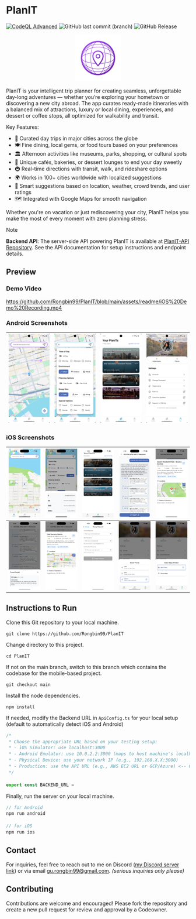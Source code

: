 # PlanIT

[![CodeQL Advanced](https://github.com/Rongbin99/PlanIT/actions/workflows/codeql.yml/badge.svg?branch=main)](https://github.com/Rongbin99/PlanIT/actions/workflows/codeql.yml)
![GitHub last commit (branch)](https://img.shields.io/github/last-commit/Rongbin99/PlanIT/main)
![GitHub Release](https://img.shields.io/github/v/release/Rongbin99/PlanIT?style=flat)

<div align="center">
    <img src="https://github.com/Rongbin99/PlanIT/blob/main/assets/images/planit_logo.png" alt="PlanIT Logo" width="128" height="128"/>
</div>

PlanIT is your intelligent trip planner for creating seamless, unforgettable day-long adventures — whether you’re exploring your hometown or discovering a new city abroad. The app curates ready-made itineraries with a balanced mix of attractions, luxury or local dining, experiences, and dessert or coffee stops, all optimized for walkability and transit.

Key Features:

- 🎯 Curated day trips in major cities across the globe
- 🍽️ Fine dining, local gems, or food tours based on your preferences
- 🏛️ Afternoon activities like museums, parks, shopping, or cultural spots
- 🍰 Unique cafés, bakeries, or dessert lounges to end your day sweetly
- 🚇 Real-time directions with transit, walk, and rideshare options
- 🌍 Works in 100+ cities worldwide with localized suggestions
- 🤖 Smart suggestions based on location, weather, crowd trends, and user ratings
- 🗺️ Integrated with Google Maps for smooth navigation

Whether you're on vacation or just rediscovering your city, PlanIT helps you make the most of every moment with zero planning stress.

> [!NOTE]
> **Backend API**: The server-side API powering PlanIT is available at [PlanIT-API Repository](https://github.com/Rongbin99/PlanIT-API). See the API documentation for setup instructions and endpoint details.

## Preview

### Demo Video

https://github.com/Rongbin99/PlanIT/blob/main/assets/readme/iOS%20Demo%20Recording.mp4

### Android Screenshots

| ![Home Screenshot Android](https://github.com/Rongbin99/PlanIT/blob/main/assets/readme/Screenshot_1754568740.png) | ![Options Dropdown Screenshot Android](https://github.com/Rongbin99/PlanIT/blob/main/assets/readme/Screenshot_1754568745.png) | ![History Screenshot Android](https://github.com/Rongbin99/PlanIT/blob/main/assets/readme/Screenshot_1754568751.png) | ![Profile Screenshot Android](https://github.com/Rongbin99/PlanIT/blob/main/assets/readme/Screenshot_1756535786.png) |
| ---- | ---- | ---- | ---- |

### iOS Screenshots

| ![Home Screenshot iOS](https://github.com/Rongbin99/PlanIT/blob/main/assets/readme/Simulator%20Screenshot%20-%20iPhone%2016%20Pro%20Max%20-%202025-08-30%20at%2004.28.55.png) | ![Options Dropdown Price Selection Screenshot iOS](https://github.com/Rongbin99/PlanIT/blob/main/assets/readme/Simulator%20Screenshot%20-%20iPhone%2016%20Pro%20Max%20-%202025-08-30%20at%2004.29.10.png) | ![History Screenshot iOS](https://github.com/Rongbin99/PlanIT/blob/main/assets/readme/Simulator%20Screenshot%20-%20iPhone%2016%20Pro%20Max%20-%202025-08-30%20at%2004.29.18.png) | ![Trip Plan Screenshot iOS](https://github.com/Rongbin99/PlanIT/blob/main/assets/readme/Simulator%20Screenshot%20-%20iPhone%2016%20Pro%20Max%20-%202025-08-30%20at%2004.29.24.png) | ![Location Details Screenshot iOS](https://github.com/Rongbin99/PlanIT/blob/main/assets/readme/Simulator%20Screenshot%20-%20iPhone%2016%20Pro%20Max%20-%202025-08-30%20at%2004.29.36.png) | 
| ---- | ---- | ---- | ---- | ---- |
| ![Transit Details Screenshot iOS](https://github.com/Rongbin99/PlanIT/blob/main/assets/readme/Simulator%20Screenshot%20-%20iPhone%2016%20Pro%20Max%20-%202025-08-30%20at%2004.29.46.png) | ![Location Details Screenshot iOS](https://github.com/Rongbin99/PlanIT/blob/main/assets/readme/Simulator%20Screenshot%20-%20iPhone%2016%20Pro%20Max%20-%202025-08-30%20at%2004.29.58.png) | ![Change Password Screenshot iOS](https://github.com/Rongbin99/PlanIT/blob/main/assets/readme/Simulator%20Screenshot%20-%20iPhone%2016%20Pro%20Max%20-%202025-08-30%20at%2004.30.10.png) | ![Theme Selector Screenshot iOS](https://github.com/Rongbin99/PlanIT/blob/main/assets/readme/Simulator%20Screenshot%20-%20iPhone%2016%20Pro%20Max%20-%202025-08-30%20at%2004.30.18.png) | ![Maps Provider Selector Screenshot iOS](https://github.com/Rongbin99/PlanIT/blob/main/assets/readme/Simulator%20Screenshot%20-%20iPhone%2016%20Pro%20Max%20-%202025-08-30%20at%2004.30.24.png) | 

## Instructions to Run

Clone this Git repository to your local machine.

```
git clone https://github.com/Rongbin99/PlanIT
```

Change directory to this project.

```
cd PlanIT
```

If not on the main branch, switch to this branch which contains the codebase for the mobile-based project.

```
git checkout main
```

Install the node dependencies.

```
npm install
```

If needed, modify the Backend URL in `ApiConfig.ts` for your local setup (default to automatically detect iOS and Android)

```ts
/*
 * Choose the appropriate URL based on your testing setup:
 * - iOS Simulator: use localhost:3000 
 * - Android Emulator: use 10.0.2.2:3000 (maps to host machine's localhost)
 * - Physical Device: use your network IP (e.g., 192.168.X.X:3000)
 * - Production: use the API URL (e.g., AWS EC2 URL or GCP/Azure) <-- COMING SOON
 */

export const BACKEND_URL =
```

Finally, run the server on your local machine.

```ts
// for Android
npm run android

// for iOS
npm run ios
```

## Contact

For inquiries, feel free to reach out to me on Discord ([my Discord server link](discord.gg/3ExWbX2AXf)) or via email gu.rongbin99@gmail.com. *(serious inquiries only please)*

## Contributing

Contributions are welcome and encouraged! Please fork the repository and create a new pull request for review and approval by a Codeowner.
